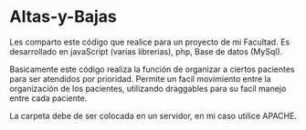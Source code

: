 Altas-y-Bajas
=============

Les comparto este código que realice para un proyecto de mi Facultad.
Es desarrollado en javaScript (varias librerias), php, Base de datos (MySql).

Basicamente este código realiza la función de organizar a ciertos pacientes para ser atendidos por prioridad.
Permite un facil movimiento entre la organización de los pacientes, utilizando draggables para su facil
manejo entre cada paciente.

La carpeta debe de ser colocada en un servidor, en mi caso utilice APACHE.
